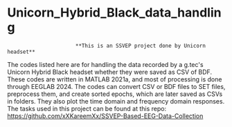 # Unicorn_Hybrid_Black_data_handling
                          **This is an SSVEP project done by Unicorn headset**
The codes listed here are for handling the data recorded by a g.tec's Unicorn Hybrid Black headset whether they were saved as CSV of BDF. 
These codes are written in MATLAB 2021a, and most of processing is done through EEGLAB 2024.
The codes can convert CSV or BDF files to SET files, preprocess them, and create sorted epochs, which are later saved as CSVs in folders.
They also plot the time domain and frequency domain responses.
The tasks used in this project can be found at this repo: https://github.com/xXKareemXx/SSVEP-Based-EEG-Data-Collection 
